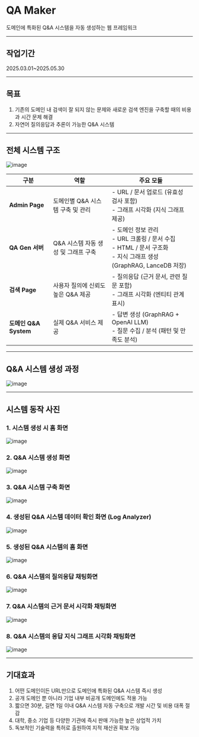 # QA Maker
도메인에 특화된 Q&A 시스템을 자동 생성하는 웹 프레임워크

---

## 작업기간
2025.03.01~2025.05.30

---

## 목표
1. 기존의 도메인 내 검색이 잘 되지 않는 문제와 새로운 검색 엔진을 구축할 때의 비용과 시간 문제 해결
2. 자연어 질의응답과 추론이 가능한 Q&A 시스템

---

## 전체 시스템 구조
![image](https://github.com/user-attachments/assets/f6133e37-d427-431e-b3bf-6329c0d8df0c)


| 구분                    | 역할                                         | 주요 모듈                                                                 |
|-----------------------|--------------------------------------------|--------------------------------------------------------------------------|
| **Admin Page**        | 도메인별 Q&A 시스템 구축 및 관리               | - URL / 문서 업로드 (유효성 검사 포함)  <br> - 그래프 시각화 (지식 그래프 제공)       |
| **QA Gen 서버**        | Q&A 시스템 자동 생성 및 그래프 구축             | - 도메인 정보 관리  <br> - URL 크롤링 / 문서 수집  <br> - HTML / 문서 구조화  <br> - 지식 그래프 생성 (GraphRAG, LanceDB 저장) |
| **검색 Page**         | 사용자 질의에 신뢰도 높은 Q&A 제공              | - 질의응답 (근거 문서, 관련 질문 포함)  <br> - 그래프 시각화 (엔티티 관계 표시)       |
| **도메인 Q&A System** | 실제 Q&A 서비스 제공                         | - 답변 생성 (GraphRAG + OpenAI LLM)  <br> - 질문 수집 / 분석 (패턴 및 만족도 분석)   |

---

## Q&A 시스템 생성 과정
![image](https://github.com/user-attachments/assets/da768450-0142-428e-bc84-c3c9b4013e39)

---

## 시스템 동작 사진

### 1. 시스템 생성 시 홈 화면
![image](https://github.com/user-attachments/assets/f8e8c465-8db0-4ddd-8a3b-1a187ad7e149)

### 2. Q&A 시스템 생성 화면
![image](https://github.com/user-attachments/assets/878963ed-800f-483c-a4a4-9f162f107c4b)

### 3. Q&A 시스템 구축 화면
![image](https://github.com/user-attachments/assets/8d03e119-7594-40af-b950-a3434cfeecd4)

### 4. 생성된 Q&A 시스템 데이터 확인 화면 (Log Analyzer)
![image](https://github.com/user-attachments/assets/ad4701de-88a5-41b8-8750-a4e3ab78f04d)

### 5. 생성된 Q&A 시스템의 홈 화면
![image](https://github.com/user-attachments/assets/a5417fd9-70a2-4345-94fd-be202f14790f)

### 6. Q&A 시스템의 질의응답 채팅화면
![image](https://github.com/user-attachments/assets/11220155-9a0f-49a5-9c36-102c366952f2)

### 7. Q&A 시스템의 근거 문서 시각화 채팅화면
![image](https://github.com/user-attachments/assets/397ee53e-c99d-4262-af53-aa9259bf8e3e)

### 8. Q&A 시스템의 응답 지식 그래프 시각화 채팅화면
![image](https://github.com/user-attachments/assets/3dde01df-896c-45c1-85ac-a369f77ae99d)

---

## 기대효과
1. 어떤 도메인이든 URL만으로 도메인에 특화된 Q&A 시스템 즉시 생성
2. 공개 도메인 뿐 아니라 기업 내부 비공개 도메인에도 적용 가능
3. 짧으면 30분, 길면 1일 이내 Q&A 시스템 자동 구축으로 개발 시간 및 비용 대폭 절감
4. 대학, 중소 기업 등 다양한 기관에 즉시 판매 가능한 높은 상업적 가치
5. 독보적인 기술력을 특허로 출원하여 지적 재산권 확보 가능

